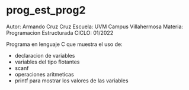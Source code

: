 # prog_est_prog2
Autor: Armando Cruz Cruz
Escuela: UVM Campus Villahermosa
Materia: Programacion Estructurada
CICLO: 01/2022

Programa en lenguaje C que muestra el uso de:
- declaracion de variables
- variables del tipo flotantes
- scanf
- operaciones aritmeticas
- printf para mostrar los valores de las variables

